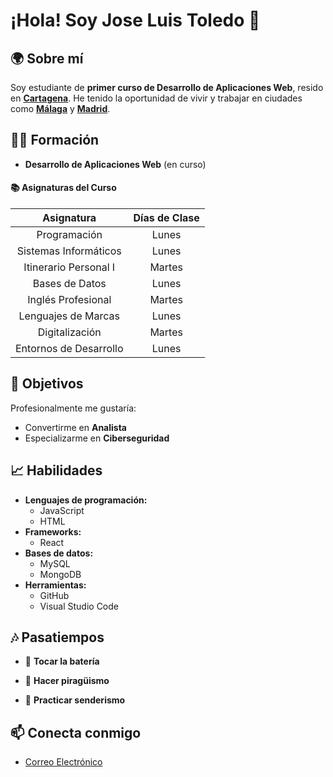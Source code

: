 # ¡Hola! Soy Jose Luis Toledo 👋

## 🌍 Sobre mí

Soy estudiante de **primer curso de Desarrollo de Aplicaciones Web**, resido en **[Cartagena](https://es.wikipedia.org/wiki/Cartagena_(Espa%C3%B1a))**. He tenido la oportunidad de vivir y trabajar en ciudades como **[Málaga](https://es.wikipedia.org/wiki/M%C3%A1laga)** y **[Madrid](https://es.wikipedia.org/wiki/Madrid)**. 

## 🧑‍🎓 Formación
- **Desarrollo de Aplicaciones Web** (en curso)
  
#### 📚 Asignaturas del Curso

| Asignatura                     | Días de Clase        |
|:------------------------------:|:--------------------:|
| Programación                   | Lunes                |
| Sistemas Informáticos          | Lunes                |
| Itinerario Personal I          | Martes               |
| Bases de Datos                 | Lunes                |
| Inglés Profesional             | Martes               |
| Lenguajes de Marcas            | Lunes                |
| Digitalización                 | Martes               |
| Entornos de Desarrollo         | Lunes                |

## 🚀 Objetivos
Profesionalmente me gustaría:
- Convertirme en **Analista**
- Especializarme en **Ciberseguridad**

## 📈 Habilidades

- **Lenguajes de programación:** 
  - JavaScript
  - HTML
- **Frameworks:** 
  - React
- **Bases de datos:** 
  - MySQL
  - MongoDB
- **Herramientas:** 
  - GitHub
  - Visual Studio Code

## 🎶 Pasatiempos
- 🥁 **Tocar la batería**
  
- 🛶 **Hacer piragüismo** 
  
- 🥾 **Practicar senderismo**    

## 📫 Conecta conmigo

- [Correo Electrónico](13807559@alu.murciaeduca.es)
